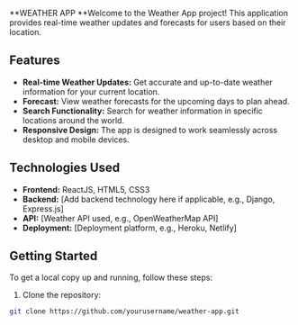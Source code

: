 **WEATHER APP
**Welcome to the Weather App project! This application provides real-time weather updates and forecasts for users based on their location.

## Features

- **Real-time Weather Updates:** Get accurate and up-to-date weather information for your current location.
- **Forecast:** View weather forecasts for the upcoming days to plan ahead.
- **Search Functionality:** Search for weather information in specific locations around the world.
- **Responsive Design:** The app is designed to work seamlessly across desktop and mobile devices.

## Technologies Used

- **Frontend:** ReactJS, HTML5, CSS3
- **Backend:** [Add backend technology here if applicable, e.g., Django, Express.js]
- **API:** [Weather API used, e.g., OpenWeatherMap API]
- **Deployment:** [Deployment platform, e.g., Heroku, Netlify]

## Getting Started

To get a local copy up and running, follow these steps:

1. Clone the repository:

```bash
git clone https://github.com/yourusername/weather-app.git
